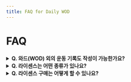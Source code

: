 ```yaml
---
title: FAQ for Daily WOD
---
```


# FAQ

<details>
<summary><b>Q. 와드(WOD) 외의 운동 기록도 작성이 가능한가요?</b></summary>

물론입니다. 데일리와드는 커스텀 타입을 통해서 개인적인 근력, 유산소 운동을 기록할 수 있도록 제공하고 있습니다. 또한 바벨에 대한 PR도 작성이 가능합니다.

</details>

<details>
<summary> <b>Q. 라이센스는 어떤 종류가 있나요?</b></summary>

현재 라이센스는 `Engage` 와 `Growth` 가 있습니다. 기본적으로 박스를 등록하면 `Engage` 라이센스가 활성화 됩니다. `Engage` 라이센스는 무료로 모든 기능이 제공 되지만 레코드 입력 시 광고가 노출됩니다. 반면, `Growth` 는 유료이며 광고 없이 모든 기능을 사용할 수 있습니다.

</details>

<details>
<summary><b>Q. 라이센스 구매는 어떻게 할 수 있나요?</b></summary>

라이센스 페이지에서 신청서를 작성하면 데일리와드 팀에서 메일로 인보이스(invoice)를 발행합니다.

</details>
